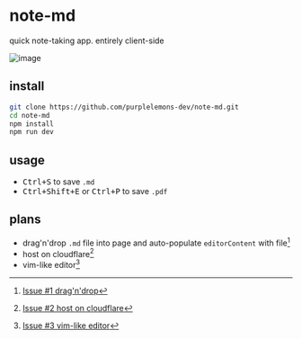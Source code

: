 # note-md

quick note-taking app. entirely client-side

![image](https://github.com/user-attachments/assets/a6806288-9422-437d-89d4-9896798ad53d)

## install

```bash
git clone https://github.com/purplelemons-dev/note-md.git
cd note-md
npm install
npm run dev
```

## usage

- <kbd>Ctrl+S</kbd> to save `.md`
- <kbd>Ctrl+Shift+E</kbd> or <kbd>Ctrl+P</kbd> to save `.pdf`

## plans

- drag'n'drop `.md` file into page and auto-populate `editorContent` with file[^1]
- host on cloudflare[^2]
- vim-like editor[^3]

[^1]: [Issue #1 drag'n'drop](./issues/1)
[^2]: [Issue #2 host on cloudflare](./issues/2)
[^3]: [Issue #3 vim-like editor](./issues/3)
